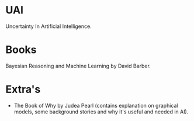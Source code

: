 # UAI
Uncertainty In Artificial Intelligence.


# Books

Bayesian Reasoning and Machine Learning by David Barber.

# Extra's

- The Book of Why by Judea Pearl (contains explanation on graphical models, some background stories and why it's useful and needed in AI).
